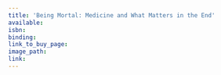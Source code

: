 ```yaml
---
title: 'Being Mortal: Medicine and What Matters in the End'
available:
isbn:
binding:
link_to_buy_page:
image_path:
link:
---
```

